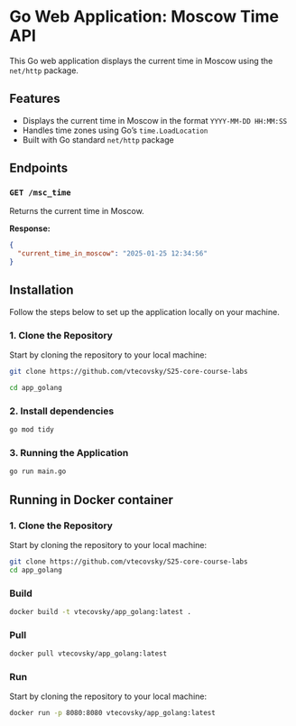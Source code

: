 # Go Web Application: Moscow Time API

This Go web application displays the current time in Moscow using the `net/http` package.

## Features

- Displays the current time in Moscow in the format `YYYY-MM-DD HH:MM:SS`
- Handles time zones using Go’s `time.LoadLocation`
- Built with Go standard `net/http` package

## Endpoints

### `GET /msc_time`

Returns the current time in Moscow.

**Response:**

```json
{
  "current_time_in_moscow": "2025-01-25 12:34:56"
}
```

## Installation

Follow the steps below to set up the application locally on your machine.

### 1. Clone the Repository

Start by cloning the repository to your local machine:

```bash
git clone https://github.com/vtecovsky/S25-core-course-labs

cd app_golang
```

### 2. Install dependencies

```bash
go mod tidy
```

### 3. Running the Application

```bash
go run main.go
```

## Running in Docker container

### 1. Clone the Repository

Start by cloning the repository to your local machine:

```bash
git clone https://github.com/vtecovsky/S25-core-course-labs
cd app_golang
```

### Build

```bash
docker build -t vtecovsky/app_golang:latest .
```

### Pull

```bash
docker pull vtecovsky/app_golang:latest
```

### Run

Start by cloning the repository to your local machine:

```bash
docker run -p 8080:8080 vtecovsky/app_golang:latest
```
